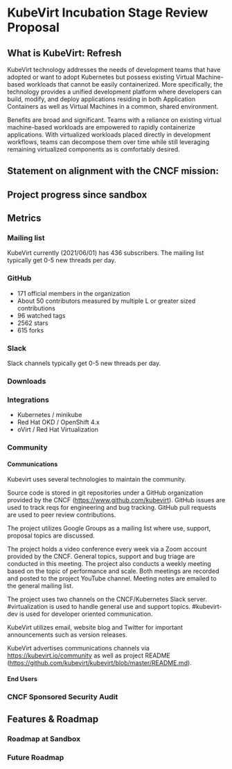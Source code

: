 # KubeVirt Incubation Stage Review Proposal

## What is KubeVirt: Refresh
KubeVirt technology addresses the needs of development teams that have adopted or want to adopt Kubernetes but possess existing Virtual Machine-based workloads that cannot be easily containerized. More specifically, the technology provides a unified development platform where developers can build, modify, and deploy applications residing in both Application Containers as well as Virtual Machines in a common, shared environment.

Benefits are broad and significant. Teams with a reliance on existing virtual machine-based workloads are empowered to rapidly containerize applications. With virtualized workloads placed directly in development workflows, teams can decompose them over time while still leveraging remaining virtualized components as is comfortably desired.

## Statement on alignment with the CNCF mission:

## Project progress since sandbox

## Metrics

### Mailing list
KubeVirt currently (2021/06/01) has 436 subscribers.  The mailing list typically get 0-5 new threads per day.

### GitHub
* 171 official members in the organization
* About 50 contributors measured by multiple L or greater sized contributions
* 96 watched tags
* 2562 stars
* 615 forks

### Slack
Slack channels typically get 0-5 new threads per day.

### Downloads

### Integrations
* Kubernetes / minikube
* Red Hat OKD / OpenShift 4.x
* oVirt / Red Hat Virtualization

### Community

#### Communications

Kubevirt uses several technologies to maintain the community.

Source code is stored in git repositories under a GitHub organization provided by the CNCF (https://www.github.com/kubevirt).  GitHub issues are used to track reqs for engineering and bug tracking.  GitHub pull requests are used to peer review contributions.

The project utilizes Google Groups as a mailing list where use, support, proposal topics are discussed.

The project holds a video conference every week via a Zoom account provided by the CNCF.  General topics, support and bug triage are conducted in this meeting.  The project also conducts a weekly meeting based on the topic of performance and scale.  Both meetings are recorded and posted to the project YouTube channel.  Meeting notes are emailed to the general mailing list.

The project uses two channels on the CNCF/Kubernetes Slack server.  #virtualization is used to handle general use and support topics.  #kubevirt-dev is used for developer oriented communication.

KubeVirt utilizes email, website blog and Twitter for important announcements such as version releases.

KubeVirt advertises communications channels via https://kubevirt.io/community as well as project README (https://github.com/kubevirt/kubevirt/blob/master/README.md).

#### End Users

### CNCF Sponsored Security Audit

## Features & Roadmap

### Roadmap at Sandbox

### Future Roadmap
